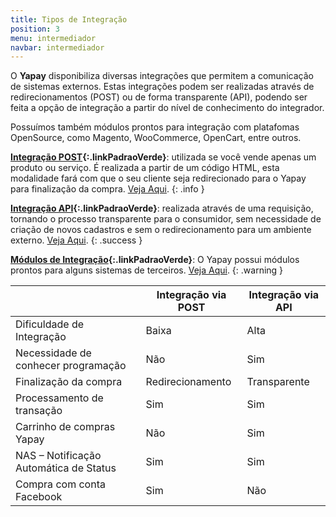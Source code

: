 ```yaml
---
title: Tipos de Integração
position: 3
menu: intermediador
navbar: intermediador
---
```



O **Yapay** disponibiliza diversas integrações que permitem a comunicação de sistemas externos. Estas integrações podem ser realizadas através de redirecionamentos (POST) ou de forma transparente (API), podendo ser feita a opção de integração a partir do nível de conhecimento do integrador. 

Possuímos também módulos prontos para integração com platafomas OpenSource, como Magento, WooCommerce, OpenCart, entre outros.

**[Integração POST](/intermediador/botao-compra/){:.linkPadraoVerde}**: utilizada se você vende apenas um produto ou serviço. É realizada a partir de um código HTML, esta modalidade fará com que o seu cliente seja redirecionado para o Yapay para finalização da compra. <a href="/intermediador/botao-compra/" target="_blank" class="linkPadraoVerde">Veja Aqui</a>.
{: .info }

**[Integração API](/intermediador/api/){:.linkPadraoVerde}**: realizada através de uma requisição, tornando o processo transparente para o consumidor, sem necessidade de criação de novos cadastros e sem o redirecionamento para um ambiente externo. <a href="/intermediador/apis/" target="_blank" class="linkPadraoVerde">Veja Aqui</a>.
{: .success }

**[Módulos de Integração](/intermediador/modulos-integracao-intermediador/){:.linkPadraoVerde}**: O Yapay possui módulos prontos para alguns sistemas de terceiros. <a href="/intermediador/modulos-integracao-intermediador/" target="_blank" class="linkPadraoVerde">Veja Aqui</a>.
{: .warning }


|                                           |  Integração via POST    |   Integração via API  |
|-------------------------------------------|-------------------------|-----------------------|
|  Dificuldade de Integração                |      Baixa              |    Alta               |
|  Necessidade de conhecer programação      |      Não                |    Sim                |
|  Finalização da compra                    |      Redirecionamento   |    Transparente       |
|  Processamento de transação               |      Sim                |    Sim                |
|  Carrinho de compras Yapay                |      Não                |    Sim                |
|  NAS – Notificação Automática de Status   |      Sim                |    Sim                |
|  Compra com conta Facebook                |      Sim                |    Não                |

